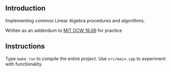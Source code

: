 ## Introduction
Implementing common Linear Algebra procedures and algorithms.

Written as an addendum to [MIT OCW 18.06](https://ocw.mit.edu/courses/18-06sc-linear-algebra-fall-2011/) for practice

## Instructions
Type `make run` to compile the entire project. Use `src/main.cpp` to experiment with functionality.

